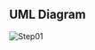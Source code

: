 ## UML Diagram
![Step01](https://github.com/wonbi92/ios-juice-maker/blob/step01/JuiceMaker/JuiceMakerUMLDiagram.jpg?raw=true)
